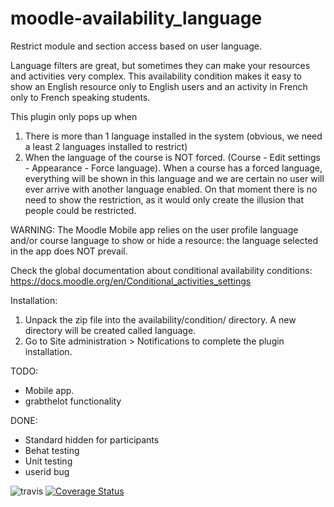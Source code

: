 moodle-availability_language
======================================

Restrict module and section access based on user language.

Language filters are great, but sometimes they can make your resources and activities very complex. 
This availability condition makes it easy to show an English resource only to English users and an
activity in French only to French speaking students.

This plugin only pops up when
1. There is more than 1 language installed in the system (obvious, we need a least 2 languages installed
   to restrict)
2. When the language of the course is NOT forced. (Course - Edit settings - Appearance - Force language).
   When a course has a forced language, everything will be shown in this language and we are certain no
   user will ever arrive with another language enabled. On that moment there is no need to show the
   restriction, as it would only create the illusion that people could be restricted.

WARNING: The Moodle Mobile app relies on the user profile language and/or course language to show or
hide a resource: the language selected in the app does NOT prevail.

Check the global documentation about conditional availability conditions:
   https://docs.moodle.org/en/Conditional_activities_settings

Installation:

1. Unpack the zip file into the availability/condition/ directory. A new directory will be created called
   language.
2. Go to Site administration > Notifications to complete the plugin installation.

TODO:
* Mobile app.
* grabthelot functionality

DONE:
* Standard hidden for participants
* Behat testing
* Unit testing
* userid bug


![travis](https://travis-ci.org/ewallah/moodle-availability_language.svg)
[![Coverage Status](https://coveralls.io/repos/github/ewallah/moodle-availability_language/badge.svg?branch=master)](https://coveralls.io/github/ewallah/moodle-availability_language?branch=master)
